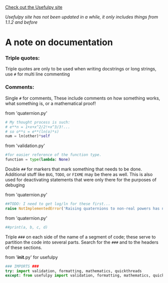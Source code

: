 [Check out the Usefulpy site](https://augustin007.github.io/usefulpy/)

_Usefulpy site has not been updated in a while, it only includes things from 1.1.2 and before_

# A note on documentation

### Triple quotes:

Triple quotes are only to be used when writing docstrings or long strings, use `#` for multi line commenting

### Comments:

Single `#` for comments, These include comments on how something works, what something is, or a mathematical proof!

from 'quaternion.py'
```python
# My thought process is such:
# e**n = 1+x+x^2/2!+x^3/3!...
# so o**s = e**(ln(o)*s)
num = ln(other)*self
```

from 'validation.py'
```python
#for easier reference of the function type.
function = type(lambda: None)
```


Double `##` for markers that mark something that needs to be done. Additional stuff like `BUG`, `TODO`, or `FIXME` may be there as well.
This is also used for deactivating statements that were only there for the purposes of debuging

from 'quaternion.py'
```python
##TODO: I need to get log/ln for these first...
raise NotImplementedError('Raising quaternions to non-real powers has not been implemented yet')
```

from 'quaternion.py'
```python
##print(a, b, c, d)
```

Triple `###` on each side of the name of a segment of code; these serve to partition the code into several parts. Search for the `###` and to the headers of these sections.

from '__init__.py' for usefulpy
```python
### IMPORTS ###
try: import validation, formatting, mathematics, quickthreads
except: from usefulpy import validation, formatting, mathematics, quickthreads
```
